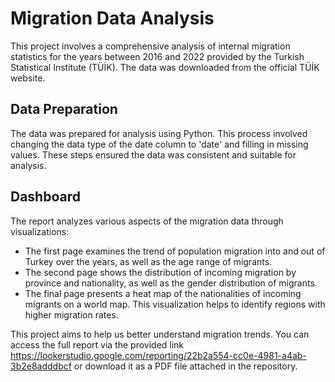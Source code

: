 # Migration Data Analysis

This project involves a comprehensive analysis of internal migration statistics for the years between 2016 and 2022 provided by the Turkish Statistical Institute (TÜİK). The data was downloaded from the official TÜİK website.

## Data Preparation

The data was prepared for analysis using Python. This process involved changing the data type of the date column to 'date' and filling in missing values. These steps ensured the data was consistent and suitable for analysis.

## Dashboard

The report analyzes various aspects of the migration data through visualizations:

- The first page examines the trend of population migration into and out of Turkey over the years, as well as the age range of migrants.
- The second page shows the distribution of incoming migration by province and nationality, as well as the gender distribution of migrants.
- The final page presents a heat map of the nationalities of incoming migrants on a world map. This visualization helps to identify regions with higher migration rates.

This project aims to help us better understand migration trends.
You can access the full report via the provided link https://lookerstudio.google.com/reporting/22b2a554-cc0e-4981-a4ab-3b2e8adddbcf or download it as a PDF file attached in the repository.
